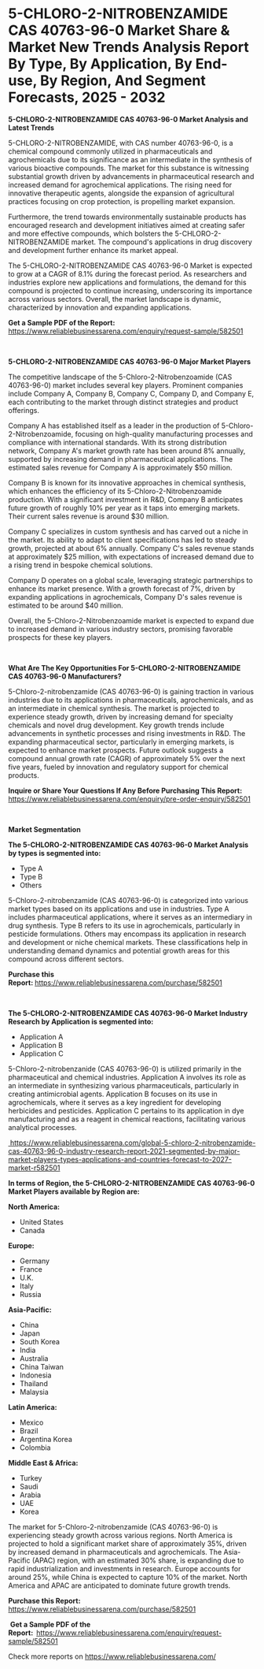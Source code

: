 <p><h1>5-CHLORO-2-NITROBENZAMIDE CAS 40763-96-0 Market Share & Market New Trends Analysis Report By Type, By Application, By End-use, By Region, And Segment Forecasts, 2025 - 2032</h1></p><p><strong>5-CHLORO-2-NITROBENZAMIDE CAS 40763-96-0 Market Analysis and Latest Trends</strong></p>
<p><p>5-CHLORO-2-NITROBENZAMIDE, with CAS number 40763-96-0, is a chemical compound commonly utilized in pharmaceuticals and agrochemicals due to its significance as an intermediate in the synthesis of various bioactive compounds. The market for this substance is witnessing substantial growth driven by advancements in pharmaceutical research and increased demand for agrochemical applications. The rising need for innovative therapeutic agents, alongside the expansion of agricultural practices focusing on crop protection, is propelling market expansion.</p><p>Furthermore, the trend towards environmentally sustainable products has encouraged research and development initiatives aimed at creating safer and more effective compounds, which bolsters the 5-CHLORO-2-NITROBENZAMIDE market. The compound's applications in drug discovery and development further enhance its market appeal.</p><p>The 5-CHLORO-2-NITROBENZAMIDE CAS 40763-96-0 Market is expected to grow at a CAGR of 8.1% during the forecast period. As researchers and industries explore new applications and formulations, the demand for this compound is projected to continue increasing, underscoring its importance across various sectors. Overall, the market landscape is dynamic, characterized by innovation and expanding applications.</p></p>
<p><strong>Get a Sample PDF of the Report:&nbsp;</strong> <a href="https://www.reliablebusinessarena.com/enquiry/request-sample/582501?utm_campaign=2221&utm_medium=2&utm_source=Github&utm_content=ia&utm_term=23032025&utm_id=5-chloro-2-nitrobenzamide-cas-40763-96-0">https://www.reliablebusinessarena.com/enquiry/request-sample/582501</a></p>
<p>&nbsp;</p>
<p><strong>5-CHLORO-2-NITROBENZAMIDE CAS 40763-96-0 Major Market Players</strong></p>
<p><p>The competitive landscape of the 5-Chloro-2-Nitrobenzoamide (CAS 40763-96-0) market includes several key players. Prominent companies include Company A, Company B, Company C, Company D, and Company E, each contributing to the market through distinct strategies and product offerings.</p><p>Company A has established itself as a leader in the production of 5-Chloro-2-Nitrobenzoamide, focusing on high-quality manufacturing processes and compliance with international standards. With its strong distribution network, Company A's market growth rate has been around 8% annually, supported by increasing demand in pharmaceutical applications. The estimated sales revenue for Company A is approximately $50 million.</p><p>Company B is known for its innovative approaches in chemical synthesis, which enhances the efficiency of its 5-Chloro-2-Nitrobenzoamide production. With a significant investment in R&D, Company B anticipates future growth of roughly 10% per year as it taps into emerging markets. Their current sales revenue is around $30 million.</p><p>Company C specializes in custom synthesis and has carved out a niche in the market. Its ability to adapt to client specifications has led to steady growth, projected at about 6% annually. Company C's sales revenue stands at approximately $25 million, with expectations of increased demand due to a rising trend in bespoke chemical solutions.</p><p>Company D operates on a global scale, leveraging strategic partnerships to enhance its market presence. With a growth forecast of 7%, driven by expanding applications in agrochemicals, Company D's sales revenue is estimated to be around $40 million.</p><p>Overall, the 5-Chloro-2-Nitrobenzoamide market is expected to expand due to increased demand in various industry sectors, promising favorable prospects for these key players.</p></p>
<p>&nbsp;</p>
<p><strong>What Are The Key Opportunities For 5-CHLORO-2-NITROBENZAMIDE CAS 40763-96-0 Manufacturers?</strong></p>
<p><p>5-Chloro-2-nitrobenzamide (CAS 40763-96-0) is gaining traction in various industries due to its applications in pharmaceuticals, agrochemicals, and as an intermediate in chemical synthesis. The market is projected to experience steady growth, driven by increasing demand for specialty chemicals and novel drug development. Key growth trends include advancements in synthetic processes and rising investments in R&D. The expanding pharmaceutical sector, particularly in emerging markets, is expected to enhance market prospects. Future outlook suggests a compound annual growth rate (CAGR) of approximately 5% over the next five years, fueled by innovation and regulatory support for chemical products.</p></p>
<p><strong>Inquire or Share Your Questions If Any Before Purchasing This Report:</strong> <a href="https://www.reliablebusinessarena.com/enquiry/pre-order-enquiry/582501?utm_campaign=2221&utm_medium=2&utm_source=Github&utm_content=ia&utm_term=23032025&utm_id=5-chloro-2-nitrobenzamide-cas-40763-96-0">https://www.reliablebusinessarena.com/enquiry/pre-order-enquiry/582501</a></p>
<p>&nbsp;</p>
<p><strong>Market Segmentation</strong></p>
<p><strong>The 5-CHLORO-2-NITROBENZAMIDE CAS 40763-96-0 Market Analysis by types is segmented into:</strong></p>
<p><ul><li>Type A</li><li>Type B</li><li>Others</li></ul></p>
<p><p>5-Chloro-2-nitrobenzamide (CAS 40763-96-0) is categorized into various market types based on its applications and use in industries. Type A includes pharmaceutical applications, where it serves as an intermediary in drug synthesis. Type B refers to its use in agrochemicals, particularly in pesticide formulations. Others may encompass its application in research and development or niche chemical markets. These classifications help in understanding demand dynamics and potential growth areas for this compound across different sectors.</p></p>
<p><strong>Purchase this Report:&nbsp;</strong><a href="https://www.reliablebusinessarena.com/purchase/582501?utm_campaign=2221&utm_medium=2&utm_source=Github&utm_content=ia&utm_term=23032025&utm_id=5-chloro-2-nitrobenzamide-cas-40763-96-0">https://www.reliablebusinessarena.com/purchase/582501</a></p>
<p>&nbsp;</p>
<p><strong>The 5-CHLORO-2-NITROBENZAMIDE CAS 40763-96-0 Market Industry Research by Application is segmented into:</strong></p>
<p><ul><li>Application A</li><li>Application B</li><li>Application C</li></ul></p>
<p><p>5-Chloro-2-nitrobenzanide (CAS 40763-96-0) is utilized primarily in the pharmaceutical and chemical industries. Application A involves its role as an intermediate in synthesizing various pharmaceuticals, particularly in creating antimicrobial agents. Application B focuses on its use in agrochemicals, where it serves as a key ingredient for developing herbicides and pesticides. Application C pertains to its application in dye manufacturing and as a reagent in chemical reactions, facilitating various analytical processes.</p></p>
<p><a href="https://www.reliablebusinessarena.com/global-5-chloro-2-nitrobenzamide-cas-40763-96-0-industry-research-report-2021-segmented-by-major-market-players-types-applications-and-countries-forecast-to-2027-market-r582501?utm_campaign=2221&utm_medium=2&utm_source=Github&utm_content=ia&utm_term=23032025&utm_id=5-chloro-2-nitrobenzamide-cas-40763-96-0">&nbsp;https://www.reliablebusinessarena.com/global-5-chloro-2-nitrobenzamide-cas-40763-96-0-industry-research-report-2021-segmented-by-major-market-players-types-applications-and-countries-forecast-to-2027-market-r582501</a></p>
<p><strong>In terms of Region, the 5-CHLORO-2-NITROBENZAMIDE CAS 40763-96-0 Market Players available by Region are:</strong></p>
<p>
    <p> <strong> North America: </strong>
        <ul>
            <li>United States</li>
            <li>Canada</li>
        </ul>
        </p> 
    <p> <strong> Europe: </strong>
        <ul>
            <li>Germany</li>
            <li>France</li>
            <li>U.K.</li>
            <li>Italy</li>
            <li>Russia</li>
        </ul>
        </p> 
    <p> <strong> Asia-Pacific: </strong>
        <ul>
            <li>China</li>
            <li>Japan</li>
            <li>South Korea</li>
            <li>India</li>
            <li>Australia</li>
            <li>China Taiwan</li>
            <li>Indonesia</li>
            <li>Thailand</li>
            <li>Malaysia</li>
        </ul>
        </p> 
    <p> <strong> Latin America: </strong>
        <ul>
            <li>Mexico</li>
            <li>Brazil</li>
            <li>Argentina Korea</li>
            <li>Colombia</li>
        </ul>
        </p> 
    <p> <strong> Middle East & Africa: </strong>
        <ul>
            <li>Turkey</li>
            <li>Saudi</li>
            <li>Arabia</li>
            <li>UAE</li>
            <li>Korea</li>
        </ul>
    </p>
    </p>
<p><p>The market for 5-Chloro-2-nitrobenzamide (CAS 40763-96-0) is experiencing steady growth across various regions. North America is projected to hold a significant market share of approximately 35%, driven by increased demand in pharmaceuticals and agrochemicals. The Asia-Pacific (APAC) region, with an estimated 30% share, is expanding due to rapid industrialization and investments in research. Europe accounts for around 25%, while China is expected to capture 10% of the market. North America and APAC are anticipated to dominate future growth trends.</p></p>
<p><strong>Purchase this Report: </strong><a href="https://www.reliablebusinessarena.com/purchase/582501?utm_campaign=2221&utm_medium=2&utm_source=Github&utm_content=ia&utm_term=23032025&utm_id=5-chloro-2-nitrobenzamide-cas-40763-96-0">https://www.reliablebusinessarena.com/purchase/582501</a></p>
<p>&nbsp;<strong>Get a Sample PDF of the Report:&nbsp;&nbsp;</strong><a href="https://www.reliablebusinessarena.com/enquiry/request-sample/582501?utm_campaign=2221&utm_medium=2&utm_source=Github&utm_content=ia&utm_term=23032025&utm_id=5-chloro-2-nitrobenzamide-cas-40763-96-0">https://www.reliablebusinessarena.com/enquiry/request-sample/582501</a></p>
<p><strong></strong></p>
<p>Check more reports on <a href="https://www.reliablebusinessarena.com/?utm_campaign=2221&utm_medium=2&utm_source=Github&utm_content=ia&utm_term=23032025&utm_id=5-chloro-2-nitrobenzamide-cas-40763-96-0">https://www.reliablebusinessarena.com/</a></p>